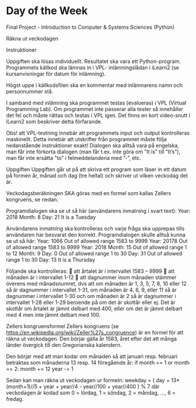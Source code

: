 # Day of the Week
Final Project - Introduction to Computer & Systems Sciences (Python)

Räkna ut veckodagen

Instruktioner

Uppgiften ska lösas individuellt.
Resultatet ska vara ett Python-program. Programmets källkod ska lämnas in i VPL- inlämningslådan i iLearn2 (se kursanvisningar för datum för inlämning).

Högst uppe i källkodsfilen ska en kommentar med inlämnarens namn och personnummer stå.

I samband med inlämning ska programmet testas (evalueras) i VPL (Virtual Programming Lab). Om programmet inte passerar alla tester så innehåller det fel och måste rättas och testas i VPL igen. Det finns en kort video-snutt i iLearn2 som beskriver detta förfarande.

Obs! att VPL-testning innebär att programmets input och output kontrolleras maskinellt. Detta innebär att utskrifter från programmet måste följa nedanstående instruktioner exakt!
Dialogen ska alltså vara på engelska, man får inte förkorta dialogen (man får t.ex. inte göra om ”It is” till ”It’s”), man får inte ersätta ”to” i felmeddelandena med ”-”, etc.

Uppgiften
Uppgiften går ut på att skriva ett program som läser in ett datum på formen år, månad och dag (tre heltal) och skriver ut vilken veckodag det är.

Veckodagsberäkningen SKA göras med en formel som kallas Zellers kongruens, se nedan.

Programdialogen ska se ut så här (användarens inmatning i svart text):
Year: 2018
Month: 8 Day: 21
It is a Tuesday

Användarens inmatning ska kontrolleras och varje fråga ska upprepas tills användaren har besvarat den korrekt. Programdialogen skulle alltså kunna se ut så här:
Year: 1066
Out of allowed range 1583 to 9999 Year: 20178
Out of allowed range 1583 to 9999 Year: 2018
Month: 15
Out of allowed range 1 to 12 Month: 9
Day: 0
Out of allowed range 1 to 30
Day: 31
Out of allowed range 1 to 30
Day: 13
It is a Thursday

Följande ska kontrolleras:
 att årtalet är i intervallet 1583 – 9999
 att månaden är i intervallet 1-12
 att dagnummer inom månaden stämmer överens med månadsnumret, dvs att om månaden är 1, 3, 5, 7, 8, 10 eller 12 så är dagnummer i intervallet 1-31, om månaden är 4, 6, 9, eller 11 så är dagnummer i intervallet 1-30 och om månaden är 2 så är dagnummer i intervallet 1-28 eller 1-29 beroende på om det är skottår eller ej.
Det är skottår om årtalet är jämnt delbart med 400, eller om det är jämnt delbart med 4 men inte jämnt delbart med 100.

Zellers kongruensformel
Zellers kongruens (se https://en.wikipedia.org/wiki/Zeller%27s_congruence) är en formel för att räkna ut veckodagen. Den börjar gälla år 1583, året efter det att många länder övergick till den Gregorianska kalendern.

Den börjar med att man kodar om månaden så att januari resp. februari betraktas som månaderna 13 resp. 14 föregående år:
  if month == 1 or month == 2:
       month += 12
year -= 1

Sedan kan man räkna ut veckodagen ur formeln:
  weekday = ( day + 13*(month+1)//5 + year + year//4
             - year//100 + year//400 ) % 7
där veckodagen är kodad som 0 = lördag, 1 = söndag, 2 = måndag, ..., 6 = fredag.
